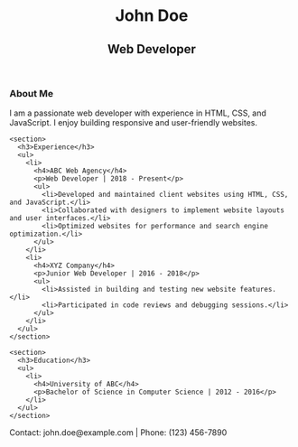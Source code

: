 
<html>
<head>
  <link rel="stylesheet" type="text/css" href="style.css">
</head>
<body>
  <header>
    <h1>John Doe</h1>
    <h2>Web Developer</h2>
  </header>
  
  <main>
    <section>
      <h3>About Me</h3>
      <p>I am a passionate web developer with experience in HTML, CSS, and JavaScript. I enjoy building responsive and user-friendly websites.</p>
    </section>
    
    <section>
      <h3>Experience</h3>
      <ul>
        <li>
          <h4>ABC Web Agency</h4>
          <p>Web Developer | 2018 - Present</p>
          <ul>
            <li>Developed and maintained client websites using HTML, CSS, and JavaScript.</li>
            <li>Collaborated with designers to implement website layouts and user interfaces.</li>
            <li>Optimized websites for performance and search engine optimization.</li>
          </ul>
        </li>
        <li>
          <h4>XYZ Company</h4>
          <p>Junior Web Developer | 2016 - 2018</p>
          <ul>
            <li>Assisted in building and testing new website features.</li>
            <li>Participated in code reviews and debugging sessions.</li>
          </ul>
        </li>
      </ul>
    </section>
    
    <section>
      <h3>Education</h3>
      <ul>
        <li>
          <h4>University of ABC</h4>
          <p>Bachelor of Science in Computer Science | 2012 - 2016</p>
        </li>
      </ul>
    </section>
  </main>
  
  <footer>
    <p>Contact: john.doe@example.com | Phone: (123) 456-7890</p>
  </footer>
</body>
</html>
